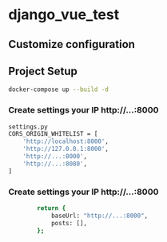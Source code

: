 # django_vue_test

## Customize configuration

## Project Setup

```sh
docker-compose up --build -d
```

### Create settings your IP http://...:8000

```sh
settings.py
CORS_ORIGIN_WHITELIST = [
    'http://localhost:8000',
    'http://127.0.0.1:8000',
    'http://...:8000',
    'http://...:8080',
]
```

### Create settings your IP http://...:8000

```sh
        return {
            baseUrl: "http://...:8000",
            posts: [],
        };
```
